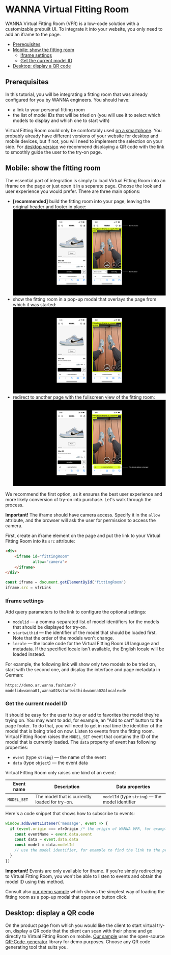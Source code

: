 # WANNA Virtual Fitting Room

WANNA Virtual Fitting Room (VFR) is a low-code solution with a customizable prebuilt UI. To integrate it into your website, you only need to add an iframe to the page.

<!-- TOC -->
- [Prerequisites](#prerequisites)
- [Mobile: show the fitting room](#mobile-show-the-fitting-room)
	- [Iframe settings](#iframe-settings)
	- [Get the current model ID](#get-the-current-model-id)
- [Desktop: display a QR code](#desktop-display-a-qr-code)
<!-- /TOC -->

## Prerequisites

In this tutorial, you will be integrating a fitting room that was already configured for you by WANNA engineers. You should have:

* a link to your personal fitting room
* the list of model IDs that will be tried on (you will use it to select which models to display and which one to start with)

Virtual Fitting Room could only be comfortably used [on a smartphone](#mobile-build-in-an-iframe). You probably already have different versions of your website for desktop and mobile devices, but if not, you will need to implement the selection on your side. For [desktop version](#desktop-display-a-qr-code) we recommend displaying a QR code with the link to smoothly guide the user to the try-on page.

## Mobile: show the fitting room

The essential part of integration is simply to load Virtual Fitting Room into an iframe on the page or just open it in a separate page. Choose the look and user experience you would prefer. There are three main options:

* **[recommended]** build the fitting room into your page, leaving the original header and footer in place: </br> ![Virtual Fitting Room built into the source page](images/integration_partscreen.png)
* show the fitting room in a pop-up modal that overlays the page from which it was started: </br> ![Virtual Fitting Room loaded as a modal](images/integration_modal_popup.png)
* redirect to another page with the fullscreen view of the fitting room: </br> ![Virtual Fitting Room fullscreen view](images/integration_fullscreen.png)

We recommend the first option, as it ensures the best user experience and more likely conversion of try-on into purchase. Let's walk through the process.

**Important!** The iframe should have camera access. Specify it in the `allow` attribute, and the browser will ask the user for permission to access the camera.

First, create an iframe element on the page and put the link to your Virtual Fitting Room into its `src` attribute:

```html
<div>
    <iframe id="fittingRoom"
            allow="camera">
    </iframe>
</div>
```

```javascript
const iframe = document.getElementById('fittingRoom')
iframe.src = vfrLink
```

### Iframe settings

Add query parameters to the link to configure the optional settings:

* `modelid` — a comma-separated list of model identifiers for the models that should be displayed for try-on.
* `startwithid` — the identifier of the model that should be loaded first. Note that the order of the models won't change.
* `locale` — the locale code for the Virtual Fitting Room UI language and metadata. If the specified locale isn't available, the English locale will be loaded instead.

For example, the following link will show only two models to be tried on, start with the second one, and display the interface and page metadata in German: 

`https://demo.ar.wanna.fashion/?modelid=wanna01,wanna02&startwithid=wanna02&locale=de`

### Get the current model ID

It should be easy for the user to buy or add to favorites the model they're trying on. You may want to add, for example, an "Add to cart" button to the page footer. To do that, you will need to get in real time the identifier of the model that is being tried on now. Listen to events from the fitting room. Virtual Fitting Room raises the `MODEL_SET` event that contains the ID of the model that is currently loaded. The `data` property of event has following properties:

- `event` (type `string`) — the name of the event
- `data` (type `object`) — the event data

Virtual Fitting Room only raises one kind of an event:

| Event name    | Description                                    | Data properties                                  |
|---------------|------------------------------------------------|--------------------------------------------------|
| `MODEL_SET`   | The model that is currently loaded for try-on. | `modelId` (type `string`) — the model identifier |

Here's a code snippet that shows how to subscribe to events:

```javascript
window.addEventListener('message', event => {
  if (event.origin === vfrOrigin /* the origin of WANNA VFR, for example https://demo.ar.wanna.fashion */) {
    const eventName = event.data.event
    const data = event.data.data
	const model = data.modelId
    // use the model identifier, for example to find the link to the product page
  }
})
```

**Important!** Events are only available for iframe. If you're simply redirecting to Virtual Fitting Room, you won't be able to listen to events and obtain the model ID using this method.

Consult also [our demo sample](samples/iframe_mobile.html) which shows the simplest way of loading the fitting room as a pop-up modal that opens on button click.

## Desktop: display a QR code

On the product page from which you would like the client to start virtual try-on, display a QR code that the client can scan with their phone and go directly to Virtual Fitting Room on mobile. [Our sample](samples/desktop.html) uses the open-source [QR-Code-generator](https://github.com/nayuki/QR-Code-generator) library for demo purposes. Choose any QR code generating tool that suits you.